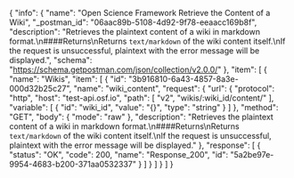 {
  "info": {
    "name": "Open Science Framework Retrieve the Content of a Wiki",
    "_postman_id": "06aac89b-5108-4d92-9f78-eeaacc169b8f",
    "description": "Retrieves the plaintext content of a wiki in markdown format.\n####Returns\nReturns `text/markdown` of the wiki content itself.\nIf the request is unsuccessful, plaintext with the error message will be displayed.",
    "schema": "https://schema.getpostman.com/json/collection/v2.0.0/"
  },
  "item": [
    {
      "name": "Wikis",
      "item": [
        {
          "id": "3b916810-6a43-4857-8a3e-000d32b25c27",
          "name": "wiki_content",
          "request": {
            "url": {
              "protocol": "http",
              "host": "test-api.osf.io",
              "path": [
                "v2",
                "wikis/:wiki_id/content/"
              ],
              "variable": [
                {
                  "id": "wiki_id",
                  "value": "{}",
                  "type": "string"
                }
              ]
            },
            "method": "GET",
            "body": {
              "mode": "raw"
            },
            "description": "Retrieves the plaintext content of a wiki in markdown format.\n####Returns\nReturns `text/markdown` of the wiki content itself.\nIf the request is unsuccessful, plaintext with the error message will be displayed."
          },
          "response": [
            {
              "status": "OK",
              "code": 200,
              "name": "Response_200",
              "id": "5a2be97e-9954-4683-b200-371aa0532337"
            }
          ]
        }
      ]
    }
  ]
}